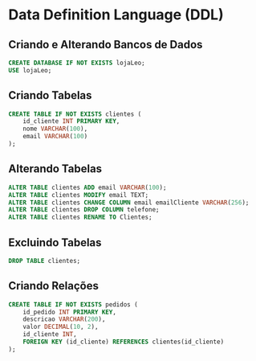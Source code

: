# Data Definition Language (DDL)

## Criando e Alterando Bancos de Dados

```sql
CREATE DATABASE IF NOT EXISTS lojaLeo;
USE lojaLeo;
```

## Criando Tabelas

```sql
CREATE TABLE IF NOT EXISTS clientes (
    id_cliente INT PRIMARY KEY,
    nome VARCHAR(100),
    email VARCHAR(100)
);
```

## Alterando Tabelas

```sql
ALTER TABLE clientes ADD email VARCHAR(100);
ALTER TABLE clientes MODIFY email TEXT;
ALTER TABLE clientes CHANGE COLUMN email emailCliente VARCHAR(256);
ALTER TABLE clientes DROP COLUMN telefone;
ALTER TABLE clientes RENAME TO Clientes;
```

## Excluindo Tabelas

```sql
DROP TABLE clientes;
```

## Criando Relações

```sql
CREATE TABLE IF NOT EXISTS pedidos (
    id_pedido INT PRIMARY KEY,
    descricao VARCHAR(200),
    valor DECIMAL(10, 2),
    id_cliente INT,
    FOREIGN KEY (id_cliente) REFERENCES clientes(id_cliente)
);
```

